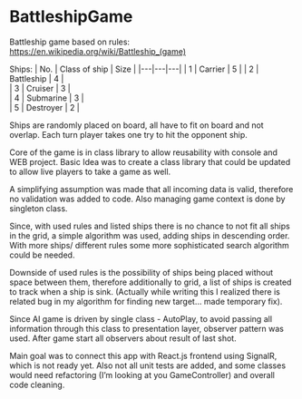 # BattleshipGame

Battleship game based on rules: https://en.wikipedia.org/wiki/Battleship_(game)

Ships:
| No. | Class of ship  | Size  | 
|---|---|---|
| 1 | Carrier  | 5  |
| 2 | Battleship  | 4  |  
| 3 | Cruiser  | 3  |   
| 4 | Submarine  | 3  |   
| 5 | Destroyer  |  2 |   

Ships are randomly placed on board, all have to fit on board and not overlap.
Each turn player takes one try to hit the opponent ship.

Core of the game is in class library to allow reusability with console and WEB project.
Basic Idea was to create a class library that could be updated to allow live players to take a game as well.

A simplifying assumption was made that all incoming data is valid, therefore no validation was added to code. Also managing game context is done by singleton class.

Since, with used rules and listed ships there is no chance to not fit all ships in the grid, a simple algorithm was used, adding ships in descending order. With more ships/ different rules some more sophisticated search algorithm could be needed.

Downside of used rules is the possibility of ships being placed without space between them, therefore additionally to grid, a list of ships is created to track when a ship is sink. 
(Actually while writing this I realized there is related bug in my algorithm for finding new target… made temporary fix).

Since AI game is driven by single class - AutoPlay, to avoid passing all information through this class to presentation layer, observer pattern was used. After game start all observers about result of last shot.

Main goal was to connect this app with React.js frontend using SignalR, which is not ready yet. Also not all unit tests are added, and some classes would need refactoring (I’m looking at you GameController) and overall code cleaning.



